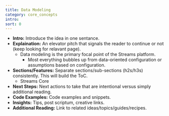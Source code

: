 ```yaml
---
title: Data Modeling
category: core_concepts
intro: 
sort: 0
---
```


- **Intro:** Introduce the idea in one sentance.
- **Explaination:** An elevator pitch that signals the reader to continue or not (keep looking for relavant page).
    - Data modeling is the primary focal point of the Streams platform.
        - Most everything bubbles up from data-oriented configuration or assumptions based on configuration.
- **Sections/Features:** Separate sections/sub-sections (h2s/h3s) consistently. This will build the ToC.
    - Streams Core
- **Next Steps:** Next actions to take that are intentional versus simply additional reading.
- **Code Examples:** Code examples and snippets.
- **Insights:** Tips, post scriptum, creative links.
- **Additional Reading:** Link to related ideas/topics/guides/recipes.
